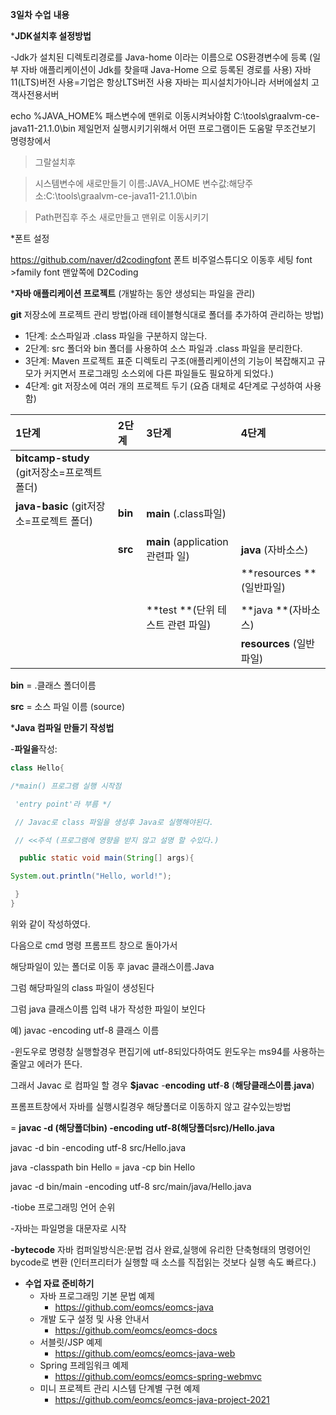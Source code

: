 **3일차** **수업** **내용**

***JDK설치후 설정방법**

-Jdk가 설치된 디렉토리경로를 Java-home 이라는 이름으로 OS환경변수에 등록
(일부 자바 애플리케이션이 Jdk를 찾을때 Java-Home 으로 등록된 경로를 사용)
자바11(LTS)버전 사용=기업은 항상LTS버전 사용
자바는 피시설치가아니라 서버에설치 고객사전용서버

echo %JAVA_HOME%
패스변수에 맨위로 이동시켜놔야함 C:\tools\graalvm-ce-java11-21.1.0\bin 제일먼저 실행시키기위해서
어떤 프로그램이든 도움말 무조건보기 명령창에서

> 그랄설치후 

> 시스템변수에 새로만들기 이름:JAVA_HOME 변수값:해당주소:C:\tools\graalvm-ce-java11-21.1.0\bin 

> Path편집후 주소 새로만들고 맨위로 이동시키기

*폰트 설정

https://github.com/naver/d2codingfont
폰트 비주얼스튜디오 이동후 세팅  font >family font 맨앞쪽에 D2Coding





***자바 애플리케이션 프로젝트** (개발하는 동안 생성되는 파일을 관리)

**git** 저장소에 프로젝트 관리 방법(아래 테이블형식대로 폴더를 추가하여 관리하는 방법)

- 1단계: 소스파일과 .class 파일을 구분하지 않는다.
- 2단계: src 폴더와 bin 폴더를 사용하여 소스 파일과 .class 파일을 분리한다.
- 3단계: Maven 프로젝트 표준 디렉토리 구조(애플리케이션의 기능이 복잡해지고 규모가 커지면서 프로그래밍 소스외에 다른 파일들도 필요하게 되었다.)
- 4단계: git 저장소에 여러 개의 프로젝트 두기 (요즘 대체로 4단계로 구성하여 사용함)

| 1단계                                | 2단계     | 3단계                         | 4단계                  |
| :--------------------------------- | :------ | :-------------------------- | :------------------- |
| **bitcamp-study** (git저장소=프로젝트 폴더) |         |                             |                      |
| **java-basic**  (git저장소=프로젝트 폴더)   | **bin** | **main** (.class파일)         |                      |
|                                    |         |                             |                      |
|                                    | **src** | **main** (application관련파 일) | **java** (자바소스)      |
|                                    |         |                             | **resources **(일반파일) |
|                                    |         |                             |                      |
|                                    |         | **test **(단위 테스트 관련 파일)     | **java **(자바소스)      |
|                                    |         |                             | **resources** (일반파일) |

**bin** = .클래스 폴더이름

**src** = 소스 파일 이름 (source) 



***Java 컴파일 만들기 작성법**

-**파일을**작성:

```java
class Hello{

/*main() 프로그램 실행 시작점

 'entry point'라 부름 */

 // Javac로 class 파일을 생성후 Java로 실행해야된다.

 // <<주석 (프로그램에 영향을 받지 않고 설명 할 수있다.)

  public static void main(String[] args){

System.out.println("Hello, world!");

 }
}
```

위와 같이 작성하였다. 

다음으로 cmd 명령 프롬프트 창으로 돌아가서

해당파일이 있는 폴더로 이동 후 javac 클래스이름.Java 

그럼 해당파일의 class 파일이 생성된다

그럼 java 클래스이름 입력 내가 작성한 파일이 보인다

예) javac -encoding utf-8 클래스 이름

-윈도우로 명령창 실행할경우 편집기에 utf-8되있다하여도 윈도우는 ms94를 사용하는줄알고 에러가 뜬다. 

그래서 Javac 로 컴파일 할 경우 **$javac** -**encoding** **utf**-**8** (**해당클래스이름**.**java**) 

프롬프트창에서 자바를 실행시킬경우 해당폴더로 이동하지 않고 갈수있는방법

= **javac -d (해당폴더bin) -encoding utf-8(해당폴더src)/Hello.java**

javac -d bin -encoding utf-8 src/Hello.java

java -classpath bin Hello = java -cp bin Hello

javac -d bin/main -encoding utf-8 src/main/java/Hello.java


-tiobe 프로그래밍 언어 순위

-자바는 파일명을 대문자로 시작 

**-bytecode** 
자바 컴퍼일방식은:문법 검사 완료,실행에 유리한 단축형태의 명령어인 bycode로 변환
(인터프리터가 실행할 때 소스를 직접읽는 것보다 실행 속도 빠르다.)



- **수업 자료 준비하기**
  - 자바 프로그래밍 기본 문법 예제
    - <https://github.com/eomcs/eomcs-java>
  - 개발 도구 설정 및 사용 안내서
    - <https://github.com/eomcs/eomcs-docs>
  - 서블릿/JSP 예제
    - <https://github.com/eomcs/eomcs-java-web>
  - Spring 프레임워크 예제
    - <https://github.com/eomcs/eomcs-spring-webmvc>
  - 미니 프로젝트 관리 시스템 단계별 구현 예제
    - <https://github.com/eomcs/eomcs-java-project-2021>